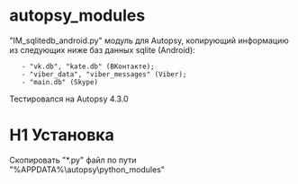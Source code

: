# autopsy_modules
"IM_sqlitedb_android.py" модуль для Autopsy, копирующий информацию из следующих ниже баз данных sqlite (Android):

       - "vk.db", "kate.db" (ВКонтакте);
       - "viber_data", "viber_messages" (Viber);
       - "main.db" (Skype)

Тестировался на Autopsy 4.3.0

# H1 Установка
Скопировать "*.py" файл по пути "%APPDATA%\autopsy\python_modules"